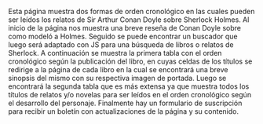 Esta página muestra dos formas de orden cronológico en las cuales pueden ser leídos los relatos de Sir Arthur Conan Doyle sobre Sherlock Holmes. 
Al inicio de la página nos muestra una breve reseña de Conan Doyle sobre como modeló a Holmes. 
Seguido se puede encontrar un buscador que luego será adaptado con JS para una búsqueda de libros o relatos de Sherlock.
A continuación se muestra la primera tabla con el orden cronológico según la publicación del libro, en cuyas celdas de los títulos se redirige a la página de cada libro en la cual se encontrará una breve sinopsis del mismo con su respectiva imagen de portada. 
Luego se encontrará la segunda tabla que es más extensa ya que muestra todos los títulos de relatos y/o novelas para ser leídos en el orden cronológico según el desarrollo del personaje. 
Finalmente hay un formulario de suscripción para recibir un boletín con actualizaciones de la página y su contenido. 

